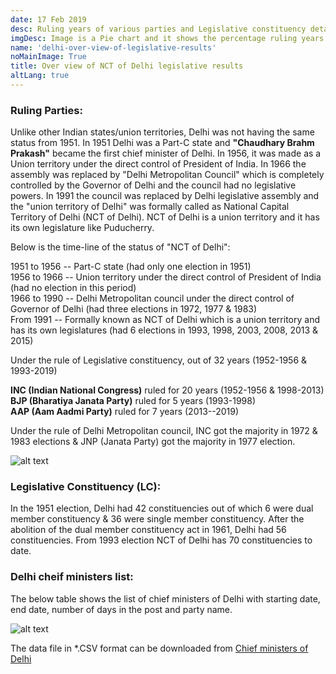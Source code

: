 ```yaml
---
date: 17 Feb 2019
desc: Ruling years of various parties and Legislative constituency details
imgDesc: Image is a Pie chart and it shows the percentage ruling years of various parties
name: 'delhi-over-view-of-legislative-results'
noMainImage: True
title: Over view of NCT of Delhi legislative results
altLang: true
---
```

<div>
    <adsbygoogle />
</div>
<Adsense
          data-ad-client="ca-pub-3042269102042405"
          data-ad-slot="1234567890"
/>

### Ruling Parties:

Unlike other Indian states/union territories, Delhi was not having the
same status from 1951. In 1951 Delhi was a Part-C state and **"Chaudhary
Brahm Prakash"** became the first chief minister of Delhi. In 1956, it
was made as a Union territory under the direct control of President of
India. In 1966 the assembly was replaced by "Delhi Metropolitan Council"
which is completely controlled by the Governor of Delhi and the council
had no legislative powers. In 1991 the council was replaced by Delhi
legislative assembly and the "union territory of Delhi" was formally
called as National Capital Territory of Delhi (NCT of Delhi). NCT of
Delhi is a union territory and it has its own legislature like
Puducherry.

Below is the time-line of the status of "NCT of Delhi":

1951 to 1956 -- Part-C state (had only one election in 1951)\
1956 to 1966 -- Union territory under the direct control of President of
India (had no election in this period)\
1966 to 1990 -- Delhi Metropolitan council under the direct control of
Governor of Delhi (had three elections in 1972, 1977 & 1983)\
From 1991 -- Formally known as NCT of Delhi which is a union territory
and has its own legislatures (had 6 elections in 1993, 1998, 2003, 2008,
2013 & 2015)

Under the rule of Legislative constituency, out of 32 years (1952-1956 &
1993-2019)

**INC (Indian National Congress)** ruled for 20 years (1952-1956 &
1998-2013)\
**BJP (Bharatiya Janata Party)** ruled for 5 years (1993-1998)\
**AAP (Aam Aadmi Party)** ruled for 7 years (2013--2019)

Under the rule of Delhi Metropolitan council, INC got the majority in
1972 & 1983 elections & JNP (Janata Party) got the majority in 1977
election.

<img src="/blogs/over-view-of-delhi-legislative-results/figure-markdown/img1.png" alt="alt text" class="blogs_image">
<!-- ![](/blogs/over-view-of-delhi-legislative-results/figure-markdown/img1.png) -->

### Legislative Constituency (LC):

In the 1951 election, Delhi had 42 constituencies out of which 6 were dual
member constituency & 36 were single member constituency. After the
abolition of the dual member constituency act in 1961, Delhi had 56
constituencies. From 1993 election NCT of Delhi has 70 constituencies
to date.

### Delhi cheif ministers list:

The below table shows the list of chief ministers of Delhi with starting
date, end date, number of days in the post and party name.

<img src="/blogs/over-view-of-delhi-legislative-results/figure-markdown/img2.png" alt="alt text" class="blogs_image">
<!-- ![](/blogs/over-view-of-delhi-legislative-results/figure-markdown/img2.png) -->

The data file in \*.CSV format can be downloaded from [Chief ministers of Delhi](http://thedatatalks.in/datas/politics/delhi-chief-ministers.csv)

<style>

</style>